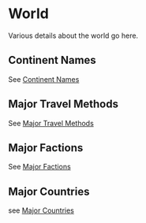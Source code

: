 # World

Various details about the world go here.

## Continent Names

See [Continent Names](Continent%20Names.md)

## Major Travel Methods

See [Major Travel Methods](Major%20Travel%20Methods.md)

## Major Factions

See [Major Factions](Major%20Factions.md)

## Major Countries

see [Major Countries](Major%20Countries.md)
